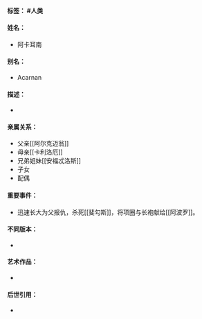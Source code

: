 #### 标签： #人类
#### 姓名：
- 阿卡耳南
#### 别名：
- Acarnan
#### 描述：
- 
#### 亲属关系：
- 父亲[[阿尔克迈翁]]
- 母亲[[卡利洛厄]]
- 兄弟姐妹[[安福忒洛斯]]
- 子女
- 配偶
#### 重要事件：
- 迅速长大为父报仇，杀死[[斐勾斯]]，将项圈与长袍献给[[阿波罗]]。
#### 不同版本：
- 
#### 艺术作品：
- 
#### 后世引用：
- 